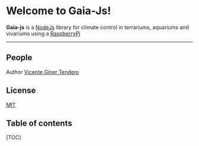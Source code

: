 # Welcome to Gaia-Js!


**Gaia-js** is a [NodeJs](http://nodejs.org) library for climate control in terrariums, aquariums and vivariums using a [RaspberryPi](http://www.raspberrypi.org)

----------

## People

Author [Vicente Giner Tendero](https://github.com/vginert)

## License

  [MIT](LICENSE)

## Table of contents

[TOC]
